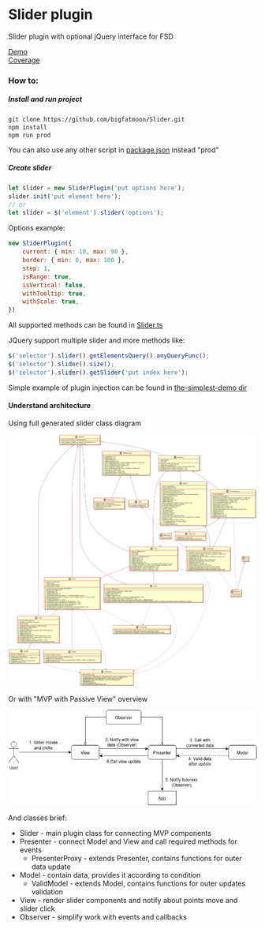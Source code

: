 # Slider plugin

Slider plugin with optional jQuery interface for FSD

[Demo](https://bigfatmoon.github.io/Slider/index.html)  
[Coverage](https://bigfatmoon.github.io/Slider/coverage/lcov-report/index.html)

### How to:

##### Install and run project

```
git clone https://github.com/bigfatmoon/Slider.git
npm install
npm run prod
```

You can also use any other script in [package.json](./package.json) instead "prod"

##### Create slider

```javascript
let slider = new SliderPlugin('put options here');
slider.init('put element here');
// or
let slider = $('element').slider('options');
```
Options example:
```javascript
new SliderPlugin({
    current: { min: 10, max: 90 },
    border: { min: 0, max: 100 },
    step: 1,
    isRange: true,
    isVertical: false,
    withTooltip: true,
    withScale: true,
})
```

All supported methods can be found in [Slider.ts](src/slider/Slider.ts)

JQuery support multiple slider and more methods like:

```javascript
$('selector').slider().getElementsQuery().anyQueryFunc();
$('selector').slider().size();
$('selector').slider().getSlider('put index here');
```

Simple example of plugin injection can be found in [the-simplest-demo dir](./the-simplest-demo)

#### Understand architecture

Using full generated slider class diagram

![uml](diagrams/uml.svg)

Or with "MVP with Passive View" overview

![overview](diagrams/overview.png)

And classes brief:

- Slider - main plugin class for connecting MVP components
- Presenter - connect Model and View and call required methods for events
  - PresenterProxy - extends Presenter, contains functions for outer data update
- Model - contain data, provides it according to condition
  - ValidModel - extends Model, contains functions for outer updates validation
- View - render slider components and notify about points move and slider click
- Observer - simplify work with events and callbacks
